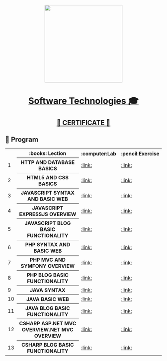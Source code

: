 <p align="center"><img src="http://spaceappschallengebulgaria.eu/sites/default/files/softuni.png" width = 250 /></p>

# <a href="https://softuni.bg/trainings/1939/programming-fundamentals-may-2018"><p align="center">Software Technologies :mortar_board:<p></a>

## <a href="https://softuni.bg/certificates/details/56701/2d8938c7" ><p align="center">:star2: CERTIFICATE :star2:<p></a>

## :rocket: Program

<table>
<tr>
  <th></th><th>:books: Lection</th><th>:computer:Lab</th><th>:pencil:Exercise</th>
</tr>
<tr>
  <td>1</td>
  <th>HTTP AND DATABASE BASICS</th>
  <td><a href="" >:link:</a></td>
  <td><a href="" >:link:</a></td>
</tr>
<tr>
  <td>2</td>
  <th>HTML5 AND CSS BASICS</th>
  <td><a href="https://github.com/kallyy7/Software-Technologies/tree/master/HTML5%20AND%20CSS%20-%20BLOG%20DESIGN" >:link:</a></td>
  <td><a href="https://github.com/kallyy7/Software-Technologies/tree/master/HTML5%20and%20CSS%20-%20Exercises" >:link:</a></td>
</tr>
  <tr>
  <td>3</td>
    <th>JAVASCRIPT SYNTAX AND BASIC WEB</th>
    <td><a href="https://github.com/kallyy7/Software-Technologies/tree/master/JAVASCRIPT%20SYNTAX%20AND%20BASIC%20WEB-LAB" >:link:</a></td>
    <td><a href="https://github.com/kallyy7/Software-Technologies/tree/master/JavaScript%20Basics%20-%20Exercises" >:link:</a></td>
</tr>
  <tr>
  <td>4</td>
    <th>JAVASCRIPT EXPRESSJS OVERVIEW</th>
    <td><a href="https://github.com/kallyy7/Software-Technologies/tree/master/JAVASCRIPT%20EXPRESSJS%20OVERVIEW%20-%20EXERCISES" >:link:</a></td>
    <td><a href="https://github.com/kallyy7/Software-Technologies/tree/master/JAVASCRIPT%20EXPRESSJS%20OVERVIEW%20-%20EXERCISES" >:link:</a></td>
</tr>
  <tr>
  <td>5</td>
    <th>JAVASCRIPT BLOG BASIC FUNCTIONALITY</th>
    <td><a href="https://github.com/kallyy7/Software-Technologies/tree/master/JAVASCRIPT%20BLOG%20BASIC%20FUNCTIONALITY" >:link:</a></td>
    <td><a href="https://github.com/kallyy7/Software-Technologies/tree/master/JAVASCRIPT%20BLOG%20BASIC%20FUNCTIONALITY" >:link:</a></td>
</tr>
  <tr>
  <td>6</td>
    <th>PHP SYNTAX AND BASIC WEB</th>
    <td><a href="https://github.com/kallyy7/Software-Technologies/tree/master/PHP%20SYNTAX%20AND%20BASIC%20WEB-LAB" >:link:</a></td>
    <td><a href="https://github.com/kallyy7/Software-Technologies/tree/master/PHP%20SYNTAX%20AND%20BASIC%20WEB%20-%20EXERCISES" >:link:</a></td>
</tr>
  <tr>
  <td>7</td>
    <th>PHP MVC AND SYMFONY OVERVIEW</th>
    <td><a href=https://github.com/kallyy7/Software-Technologies/tree/master/PHP%20MVC%20AND%20SYMFONY%20OVERVIEW%20-%20EXERCISES"" >:link:</a></td>
    <td><a href="https://github.com/kallyy7/Software-Technologies/tree/master/PHP%20MVC%20AND%20SYMFONY%20OVERVIEW%20-%20EXERCISES" >:link:</a></td>
</tr>
    <tr>
  <td>8</td>
    <th>PHP BLOG BASIC FUNCTIONALITY</th>
    <td><a href="https://github.com/kallyy7/Software-Technologies/tree/master/PHP%20BLOG%20BASIC%20FUNCTIONALITY%20-%20EXERCISES" >:link:</a></td>
    <td><a href="https://github.com/kallyy7/Software-Technologies/tree/master/PHP%20BLOG%20BASIC%20FUNCTIONALITY%20-%20EXERCISES" >:link:</a></td>
</tr>
  </tr>
    <tr>
  <td>9</td>
    <th>JAVA SYNTAX</th>
    <td><a href="https://github.com/kallyy7/Software-Technologies/tree/master/Java%20Basics%20-%20Lab" >:link:</a></td>
    <td><a href="https://github.com/kallyy7/Software-Technologies/tree/master/Java%20Basics%20-%20Exercises" >:link:</a></td>
</tr>
<tr>
  <td>10</td>
    <th>JAVA BASIC WEB</th>
    <td><a href="https://github.com/kallyy7/Software-Technologies/tree/master/JAVA%20BASIC%20WEB%20-%20Calculator" >:link:</a></td>
    <td><a href="https://github.com/kallyy7/Software-Technologies/tree/master/JAVA%20BASIC%20WEB%20-%20Calculator" >:link:</a></td>
</tr>
<tr>
  <td>11</td>
    <th>JAVA BLOG BASIC FUNCTIONALITY</th>
    <td><a href="https://github.com/kallyy7/Software-Technologies/tree/master/JAVASCRIPT%20BLOG%20BASIC%20FUNCTIONALITY" >:link:</a></td>
    <td><a href="https://github.com/kallyy7/Software-Technologies/tree/master/JAVASCRIPT%20BLOG%20BASIC%20FUNCTIONALITY" >:link:</a></td>
</tr>
<tr>
  <td>12</td>
    <th>CSHARP ASP.NET MVC OVERVIEW.NET MVC OVERVIEW</th>
    <td><a href="https://github.com/kallyy7/Software-Technologies/tree/master/CSHARP%20ASP.NET%20MVC%20OVERVIEW.NET%20MVC%20OVERVIEW%20-%20EXERCISES" >:link:</a></td>
    <td><a href="https://github.com/kallyy7/Software-Technologies/tree/master/CSHARP%20ASP.NET%20MVC%20OVERVIEW.NET%20MVC%20OVERVIEW%20-%20EXERCISES" >:link:</a></td>
</tr>
<tr>
  <td>13</td>
    <th>CSHARP BLOG BASIC FUNCTIONALITY</th>
    <td><a href="" >:link:</a></td>
    <td><a href="" >:link:</a></td>
</tr>
</table>
